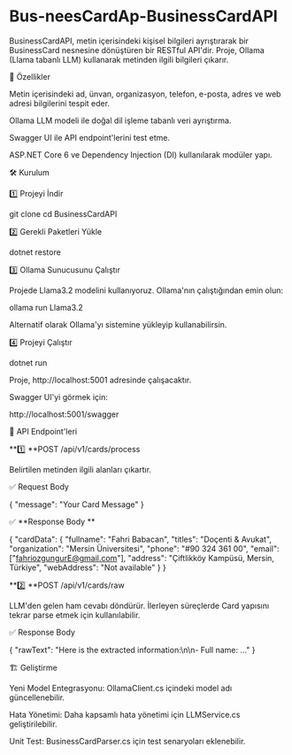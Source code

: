 # Bus-neesCardAp-BusinessCardAPI

BusinessCardAPI, metin içerisindeki kişisel bilgileri ayrıştırarak bir BusinessCard nesnesine dönüştüren bir RESTful API'dir. Proje, Ollama (Llama tabanlı LLM) kullanarak metinden ilgili bilgileri çıkarır.

🚀 Özellikler

Metin içerisindeki ad, ünvan, organizasyon, telefon, e-posta, adres ve web adresi bilgilerini tespit eder.

Ollama LLM modeli ile doğal dil işleme tabanlı veri ayrıştırma.

Swagger UI ile API endpoint'lerini test etme.

ASP.NET Core 6 ve Dependency Injection (DI) kullanılarak modüler yapı.

🛠 Kurulum

1️⃣ Projeyi İndir

git clone 
cd BusinessCardAPI

2️⃣ Gerekli Paketleri Yükle

dotnet restore

3️⃣ Ollama Sunucusunu Çalıştır

Projede Llama3.2 modelini kullanıyoruz. Ollama'nın çalıştığından emin olun:

ollama run  Llama3.2

Alternatif olarak Ollama'yı sistemine yükleyip kullanabilirsin.

4️⃣ Projeyi Çalıştır

dotnet run

Proje, http://localhost:5001 adresinde çalışacaktır.

Swagger UI'yi görmek için:

http://localhost:5001/swagger

📌 API Endpoint'leri

**1️⃣ **POST /api/v1/cards/process

Belirtilen metinden ilgili alanları çıkartır.

✅ Request Body

{
   "message": "Your Card Message"
}

✅ **Response Body **

{
  "cardData": {
    "fullname": "Fahri Babacan",
    "titles": "Doçenti & Avukat",
    "organization": "Mersin Üniversitesi",
    "phone": "#90 324 361 00",
    "email": ["fahriozgungurE@gmail.com"],
    "address": "Çiftlikköy Kampüsü, Mersin, Türkiye",
    "webAddress": "Not available"
  }
}

**2️⃣ **POST /api/v1/cards/raw

LLM'den gelen ham cevabı döndürür. İlerleyen süreçlerde Card yapısını tekrar parse etmek için kullanılabilir. 

✅ Response Body

{
  "rawText": "Here is the extracted information:\n\n- Full name: ..."
}

🏗 Geliştirme

Yeni Model Entegrasyonu: OllamaClient.cs içindeki model adı güncellenebilir.

Hata Yönetimi: Daha kapsamlı hata yönetimi için LLMService.cs geliştirilebilir.

Unit Test: BusinessCardParser.cs için test senaryoları eklenebilir.